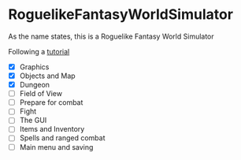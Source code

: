 # RoguelikeFantasyWorldSimulator
As the name states, this is a Roguelike Fantasy World Simulator

Following a [tutorial](http://www.roguebasin.com/index.php?title=Roguelike_Tutorial,_using_python3%2Btdl)

- [x] Graphics
- [x] Objects and Map
- [x] Dungeon
- [ ] Field of View
- [ ] Prepare for combat
- [ ] Fight
- [ ] The GUI
- [ ] Items and Inventory
- [ ] Spells and ranged combat
- [ ] Main menu and saving
